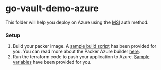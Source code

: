 # go-vault-demo-azure

This folder will help you deploy on Azure using the [MSI](https://www.vaultproject.io/docs/auth/azure.html) auth method.

### Setup

1. Build your packer image. A [sample build script](packer/build.sh) has been provided for you. You can read more about the Packer Azure builder [here](https://www.packer.io/docs/builders/azure.html).
2. Run the terraform code to push your application to Azure. [Sample variables](terraform/terraform.tfvars.example) have been provided for you.
